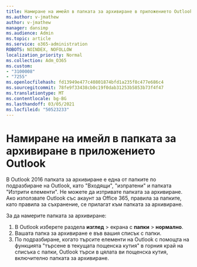 ```yaml
---
title: Намиране на имейл в папката за архивиране в приложението Outlook
ms.author: v-jmathew
author: v-jmathew
manager: dansimp
ms.audience: Admin
ms.topic: article
ms.service: o365-administration
ROBOTS: NOINDEX, NOFOLLOW
localization_priority: Normal
ms.collection: Adm_O365
ms.custom:
- "3100008"
- "7255"
ms.openlocfilehash: fd13949e477c40801874bfd1a235f8c477e686c4
ms.sourcegitcommit: 78fe9f33438cb0c19f0dab31253b5853b73f4f47
ms.translationtype: MT
ms.contentlocale: bg-BG
ms.lasthandoff: 03/05/2021
ms.locfileid: "50523233"
---
```

# <a name="find-email-in-archive-folder-in-outlook-app"></a>Намиране на имейл в папката за архивиране в приложението Outlook

В Outlook 2016 папката за архивиране е една от папките по подразбиране на Outlook, като "Входящи", "изпратени" и папката "Изтрити елементи". Не можете да изтривате папката за архивиране. Ако използвате Outlook със акаунт за Office 365, правила за папките, като правила за съхранение, се прилагат към папката за архивиране.

За да намерите папката за архивиране:

1. В Outlook изберете раздела **изглед** > екрана с **папки**  >  **нормално**.
2. Вашата папка за архивиране е във вашия списък с папки.
3. По подразбиране, когато търсите елементи на Outlook с помощта на функцията "търсене в текущата пощенска кутия" в горния край на списъка с папки, Outlook търси в цялата ви пощенска кутия, включително папката за архивиране.
